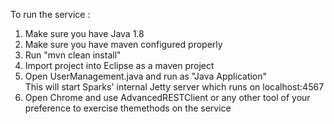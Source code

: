 To run the service :<br>
1. Make sure you have Java 1.8<br>
2. Make sure you have maven configured properly<br>
3. Run "mvn clean install"<br>
4. Import project into Eclipse as a maven project<br>
5. Open UserManagement.java and run as "Java Application"<br>
   This will start Sparks' internal Jetty server which runs on localhost:4567<br>
6. Open Chrome and use AdvancedRESTClient or any other tool of your preference to exercise themethods on the service<br>
